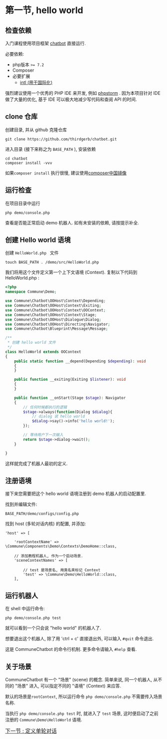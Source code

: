 # 第一节, hello world


## 检查依赖

入门课程使用项目框架 [chatbot](https://github.com/thirdgerb/chatbot) 直接运行.

必要依赖:

* php版本 ```>= 7.2``` 
* Composer
* 必要扩展
    * [intl (用于国际化)](https://www.php.net/manual/en/intro.intl.php)

强烈建议使用一个优秀的 PHP IDE 来开发, 例如 [phpstorm](https://www.jetbrains.com/zh/phpstorm/) . 因为本项目针对 IDE 做了大量的优化, 基于 IDE 可以极大地减少写代码和查阅 API 的时间.

## clone 仓库

创建目录, 并从 github 克隆仓库

    git clone https://github.com/thirdgerb/chatbot.git 

进入目录 (接下来称之为 ```BASE_PATH``` ), 安装依赖
    
    cd chatbot
    composer install -vvv 

如果```composer install``` 执行很慢, 建议使用[composer中国镜像](https://pkg.phpcomposer.com/)

## 运行检查

在项目目录中运行

    php demo/console.php 

查看是否能正常启动 demo 机器人. 如有未安装的依赖, 请按提示补全. 

## 创建 Hello world 语境

创建 ```HelloWorld.php ``` 文件

    touch BASE_PATH . /demo/src/HelloWorld.php


我们将用这个文件定义第一个上下文语境 (Context). 复制以下代码到 HelloWorld.php :

```php
<?php
namespace Commune\Demo;

use Commune\Chatbot\OOHost\Context\Depending;
use Commune\Chatbot\OOHost\Context\Exiting;
use Commune\Chatbot\OOHost\Context\OOContext;
use Commune\Chatbot\OOHost\Context\Stage;
use Commune\Chatbot\OOHost\Dialogue\Dialog;
use Commune\Chatbot\OOHost\Directing\Navigator;
use Commune\Chatbot\Blueprint\Message\Message;

/**
 * 创建 hello world 文件
 */
class HelloWorld extends OOContext
{
    public static function __depend(Depending $depending): void
    {
    }

    public function __exiting(Exiting $listener): void
    {
    }

    public function __onStart(Stage $stage): Navigator
    {
        // 任何时候都执行的逻辑
        $stage->always(function(Dialog $dialog){
            // dialog 说 hello world
            $dialog->say()->info('hello world!');
        });

        // 等待用户下一次输入
        return $stage->dialog->wait();
    }

}
```

这样就完成了机器人最初的定义.

## 注册语境

接下来您需要把这个 hello world 语境注册到 demo 机器人的启动配置里.

找到并编辑文件:

    BASE_PATH/demo/configs/config.php

找到 host (多轮对话内核) 的配置, 并添加:


    'host' => [

        'rootContextName' => \Commune\Components\Demo\Contexts\DemoHome::class,

        // 添加教程机器人, 作为一个启动场景.
        'sceneContextNames' => [

            // test 是场景名, 用类名来标记 Context
            'test' => \Commune\Demo\HelloWorld::class,
        ],


## 运行机器人

在 shell 中运行命令:

    php demo/console.php test

就可以看到一个只会说 "hello world" 的机器人了.

想要退出这个机器人, 除了用 'ctrl + c' 直接退出外, 可以输入 ```#quit``` 命令退出.

这是 CommuneChatbot 的命令行机制. 更多命令请输入 ```#help``` 查看.


## 关于场景

CommuneChatbot 有一个 "场景" (scene) 的概念.
简单来说, 同一个机器人, 从不同的 "场景" 进入, 可以指定不同的 "语境" (Context) 来应答.

默认的场景是```rootContext```,
所以运行命令 ```php demo/console.php``` 不需要传入场景名称.

当执行 ```php demo/console.php test``` 时, 就进入了 ```test``` 场景, 这时便启动了之前注册的 ```Commune\Demo\HelloWorld``` 语境.


<big>[下一节 : 定义单轮对话](/zh-cn/lesions/single-turn-convo.md)</big>